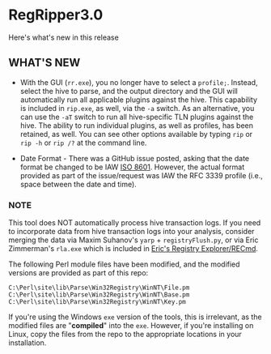 # RegRipper3.0

Here's what's new in this release

## WHAT'S NEW

- With the GUI (`rr.exe`), you no longer have to select a `profile;`. 
Instead, select the hive to parse, and the output directory and the GUI will 
automatically run all applicable plugins against the hive. This capability is 
included in `rip.exe`, as well, via the `-a` switch.  As an 
alternative, you can use the `-aT` switch to run all hive-specific TLN plugins
against the hive.  The ability to run individual plugins, as well as profiles, 
has been retained, as well.  You can see other options available by typing
`rip` or `rip -h` or `rip /?` at the command line.

- Date Format - There was a GitHub issue posted, asking that the date format be 
changed to be IAW [ISO 8601](https://en.wikipedia.org/wiki/ISO_8601). However, the actual format provided as part of the 
issue/request was IAW the RFC 3339 profile (i.e., space between the date and 
time).

### NOTE

This tool does NOT automatically process hive transaction logs. If you need
to incorporate data from hive transaction logs into your analysis, consider merging
the data via Maxim Suhanov's `yarp` + `registryFlush.py`, or via Eric Zimmerman's `rla.exe`
which is included in [Eric's Registry Explorer/RECmd](https://f001.backblazeb2.com/file/EricZimmermanTools/RegistryExplorer_RECmd.zip).

The following Perl module files have been modified, and the modified versions are 
provided as part of this repo:

```
C:\Perl\site\lib\Parse\Win32Registry\WinNT\File.pm
C:\Perl\site\lib\Parse\Win32Registry\WinNT\Base.pm
C:\Perl\site\lib\Parse\Win32Registry\WinNT\Key.pm
```

If you're using the Windows `exe` version of the tools, this is irrelevant, as the 
modified files are "**compiled**" into the `exe`. However, if you're installing on Linux,
copy the files from the repo to the appropriate locations in your installation.
